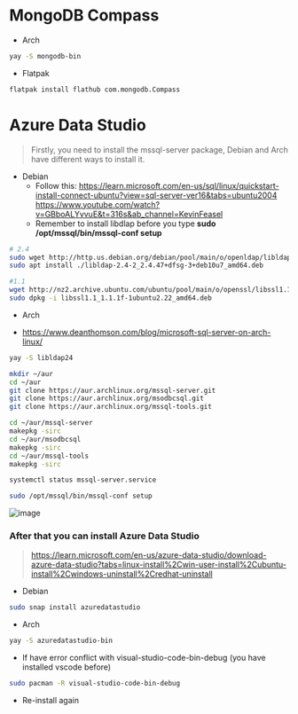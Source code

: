 # MongoDB Compass

- Arch

```bash
yay -S mongodb-bin
```

- Flatpak

```bash
flatpak install flathub com.mongodb.Compass
```

# Azure Data Studio

> Firstly, you need to install the mssql-server package, Debian and Arch have different ways to install it.

- Debian
  - Follow this: https://learn.microsoft.com/en-us/sql/linux/quickstart-install-connect-ubuntu?view=sql-server-ver16&tabs=ubuntu2004
    https://www.youtube.com/watch?v=GBboALYvvuE&t=316s&ab_channel=KevinFeasel
  - Remember to install libdlap before you type **sudo /opt/mssql/bin/mssql-conf setup**

```bash
# 2.4
sudo wget http://http.us.debian.org/debian/pool/main/o/openldap/libldap-2.4-2_2.4.47+dfsg-3+deb10u7_amd64.deb
sudo apt install ./libldap-2.4-2_2.4.47+dfsg-3+deb10u7_amd64.deb
```

```bash
#1.1
wget http://nz2.archive.ubuntu.com/ubuntu/pool/main/o/openssl/libssl1.1_1.1.1f-1ubuntu2.22_amd64.deb
sudo dpkg -i libssl1.1_1.1.1f-1ubuntu2.22_amd64.deb
```

- Arch

- https://www.deanthomson.com/blog/microsoft-sql-server-on-arch-linux/

```bash
yay -S libldap24
```

```bash
mkdir ~/aur
cd ~/aur
git clone https://aur.archlinux.org/mssql-server.git
git clone https://aur.archlinux.org/msodbcsql.git
git clone https://aur.archlinux.org/mssql-tools.git
```

```zsh
cd ~/aur/mssql-server
makepkg -sirc
cd ~/aur/msodbcsql
makepkg -sirc
cd ~/aur/mssql-tools
makepkg -sirc
```

```zsh
systemctl status mssql-server.service
```

```zsh
sudo /opt/mssql/bin/mssql-conf setup
```

![image](https://github.com/lcaohoanq/Linux-Issues/assets/136492579/3c019844-8f2d-4dff-ae4f-a880e6e86aff)

### After that you can install Azure Data Studio

> https://learn.microsoft.com/en-us/azure-data-studio/download-azure-data-studio?tabs=linux-install%2Cwin-user-install%2Cubuntu-install%2Cwindows-uninstall%2Credhat-uninstall

- Debian

```bash
sudo snap install azuredatastudio
```

- Arch

```zsh
yay -S azuredatastudio-bin
```
- If have error conflict with visual-studio-code-bin-debug (you have installed vscode before)
```zsh
sudo pacman -R visual-studio-code-bin-debug
```
- Re-install again
